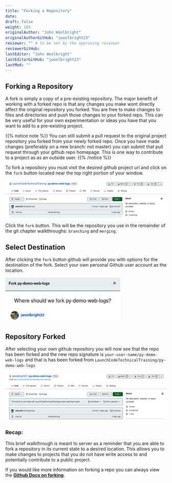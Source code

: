 ```yaml
---
title: "Forking a Repository"
date: 
draft: false
weight: 105
originalAuthor: "John Woolbright"
originalAuthorGitHub: "jwoolbright23"
reviewer: "" # to be set by the approving reviewer
reviewerGitHub:
lastEditor: "John Woolbright"
lastEditorGitHub: "jwoolbright23"
lastMod: ""
---
```


## Forking a Repository

A fork is simply a copy of a pre-existing repository. The major benefit of working with a forked repo is that any changes you make wont directly affect the original repository you forked. You are free to make changes to files and directories and push those changes to your forked repo. This can be very useful for your own experimentation or ideas you have that you want to add to a pre-existing project.

{{% notice note %}}
You can still submit a pull request to the original project repository you forked from your newly forked repo. Once you have made changes (preferably on a new branch: not master) you can submit that pull request through your github repo homepage. This is one way to contribute to a project as as an outside user.
{{% /notice %}}

To fork a repository you must visit the desired github project url and click on the `fork` button located near the top right portion of your window. 

![fork-repository-button](pictures/fork-repository-button.png?classes=border)

Click the `fork` button. This will be the repository you use in the remainder of the git chapter walkthroughs: `branching` and `merging`.

## Select Destination

After clicking the `fork` button github will provide you with options for the destination of the fork. Select your own personal Github user account as the location. 

![fork-destination](pictures/fork-destination.png?classes=border)

## Repository Forked

After selecting your own github repository you will now see that the repo has been forked and the new repo signature is `your-user-name/py-demo-web-logs` and that is has been forked from `LaunchCodeTechnicalTraining/py-demo-web-logs`

![forked-repo](pictures/forked-repo.png?classes=border)


### Recap:

This brief walkthrough is meant to server as a reminder that you are able to fork a repository in its current state to a desired location. This allows you to make changes to projects that you do not have write access to and potentially contribute to a public project.

<!-- TODO: Refactor Recap section -->

If you would like more information on forking a repo you can always view the [**Github Docs on forking**](https://docs.github.com/en/get-started/quickstart/fork-a-repo).


